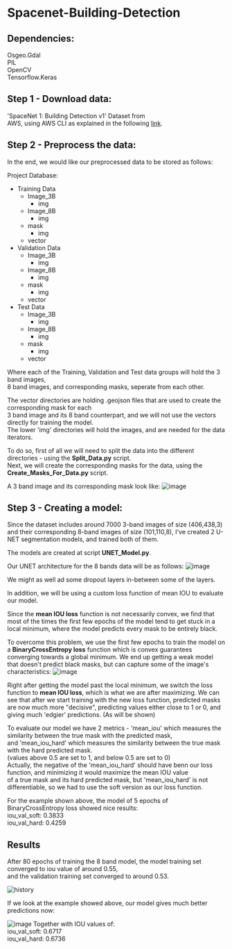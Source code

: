 # Spacenet-Building-Detection
## Dependencies:
Osgeo.Gdal\
PIL\
OpenCV\
Tensorflow.Keras

## Step 1 - Download data:
'SpaceNet 1: Building Detection v1' Dataset from\
AWS, using AWS CLI as explained in the following [link](https://spacenet.ai/spacenet-buildings-dataset-v1/).



## Step 2 - Preprocess the data:
In the end, we would like our preprocessed data to be stored as follows: 

Project Database:
- Training Data
  - Image_3B
    - img
  - Image_8B
    - img
  - mask
    - img
  - vector
- Validation Data
  - Image_3B
    - img
  - Image_8B
    - img
  - mask
    - img
  - vector
- Test Data
  - Image_3B
    - img
  - Image_8B
    - img
  - mask
    - img
  - vector

Where each of the Training, Validation and Test data groups will hold the 3 band images,\
8 band images, and corresponding masks, seperate from each other.

The vector directories are holding .geojson files that are used to create the corresponding mask for each\
3 band image and its 8 band counterpart, and we will not use the vectors directly for training the model.\
The lower 'img' directories will hold the images, and are needed for the data iterators.

To do so, first of all we will need to split the data into the different directories - using the **Split_Data.py** script.\
Next, we will create the corresponding masks for the data, using the **Create_Masks_For_Data.py** script.


A 3 band image and its corresponding mask look like:
![image](https://github.com/IdanC1s2/Spacenet-Building-Detection/blob/main/Images/Image%20and%20its%20true%20mask.png)

## Step 3 - Creating a model:
Since the dataset includes around 7000 3-band images of size (406,438,3) and their corresponding 8-band images of size (101,110,8),
I've created 2 U-NET segmentation models, and trained both of them.

The models are created at script **UNET_Model.py**.

Our UNET architecture for the 8 bands data will be as follows:
![image](https://github.com/IdanC1s2/Spacenet-Building-Detection/blob/main/Images/UNET%20Architecture%208B.jpg)

We might as well ad some dropout layers in-between some of the layers.

In addition, we will be using a custom loss function of mean IOU to evaluate our model.

Since the **mean IOU loss** function is not necessarily convex, we find that most of the times the first few epochs of the model tend to get stuck in a local minimum,
where the model predicts every mask to be entirely black. 

To overcome this problem, we use the first few epochs to train the model on a **BinaryCrossEntropy loss** function which is convex guarantees converging towards a global minimum. We end up getting a weak model that doesn't predict black masks, but can capture some of the image's characteristics:
![image](https://github.com/IdanC1s2/Spacenet-Building-Detection/blob/main/Images/Masks_5_Epoch.png)

Right after getting the model past the local minimum, we switch the loss function to **mean IOU loss**, which is what we are after maximizing.
We can see that after we start training with the new loss function, predicted masks are now much more "decisive", predicting values either close to 1 or 0, and giving much 'edgier' predictions. (As will be shown)

To evaluate our model we have 2 metrics - 'mean_iou' which measures the similarity between the true mask with the predicted mask,\
and 'mean_iou_hard' which measures the similarity between the true mask with the hard predicted mask.\
(values above 0.5 are set to 1, and below 0.5 are set to 0)\
Actually, the negative of the 'mean_iou_hard' should have benn our loss function, and minimizing it would maximize the mean IOU value\
of a true mask and its hard predicted mask, but 'mean_iou_hard' is not differentiable, so we had to use the soft version as our loss function.

For the example shown above, the model of 5 epochs of BinaryCrossEntropy loss showed nice results:\
iou_val_soft: 0.3833\
iou_val_hard: 0.4259



## Results
After 80 epochs of training the 8 band model, the model training set converged to iou value of around 0.55,\
and the validation training set converged to around 0.53.

![history](https://github.com/IdanC1s2/Spacenet-Building-Detection/blob/main/Images/history80epochs.png)

If we look at the example showed above, our model gives much better predictions now:

![image](https://github.com/IdanC1s2/Spacenet-Building-Detection/blob/main/Images/Masks_80_Epochs.png)
Together with IOU values of:\
iou_val_soft: 0.6717\
iou_val_hard: 0.6736

